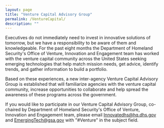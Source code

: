 ```yaml
---
layout: page
title: "Venture Capital Advisory Group"
permalink: /VentureCapital/
description: ""
---
```

Executives do not immediately need to invest in innovative solutions of tomorrow, but we have a responsibility to be aware of them and knowledgeable. For the past eight months the Department of Homeland Security's Office of Venture, Innovation and Engagement team has worked with the venture capital community across the United States seeking emerging technologies that help match mission needs, get advice, identify trends, and gather information to build a portfolio. 

Based on these experiences, a new inter-agency Venture Capital Advisory Group is established that will familiarize agencies with the venture capital community, increase opportunities to collaborate and help spread the awareness of these programs across the government. 

If you would like to participate in our Venture Capital Advisory Group, co-chaired by Department of Homeland Security's Office of Venture, Innovation and Engagement team, please email Innovatedhs@hq.dhs.gov and EmergingTech@gsa.gov with "#Venture" in the subject field. 
